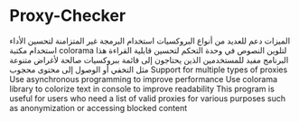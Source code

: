 # Proxy-Checker

الميزات
دعم للعديد من أنواع البروكسيات
استخدام البرمجة غير المتزامنة لتحسين الأداء
استخدام مكتبة colorama لتلوين النصوص في وحدة التحكم لتحسين قابلية القراءة
هذا البرنامج مفيد للمستخدمين الذين يحتاجون إلى قائمة ببروكسيات صالحة لأغراض متنوعة مثل التخفي أو الوصول إلى محتوى محجوب
Support for multiple types of proxies
Use asynchronous programming to improve performance
Use colorama library to colorize text in console to improve readability
This program is useful for users who need a list of valid proxies for various purposes such as anonymization or accessing blocked content
